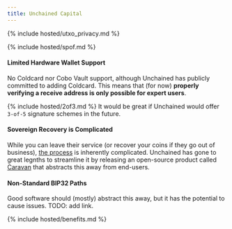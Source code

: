 ```yaml
---
title: Unchained Capital
---
```



{% include hosted/utxo_privacy.md %}

{% include hosted/spof.md %}

#### Limited Hardware Wallet Support
No Coldcard nor Cobo Vault support, although Unchained has publicly committed to adding Coldcard.
This means that (for now) **properly verifying a receive address is only possible for expert users**.

{% include hosted/2of3.md %}
It would be great if Unchained would offer `3-of-5` signature schemes in the future.

#### Sovereign Recovery is Complicated
While you can leave their service (or recover your coins if they go out of business), [the process](https://unchained-capital.com/blog/external-spend-workflow/) is inherently complicated.
Unchained has gone to great legnths to streamline it by releasing an open-source product called [Caravan](https://unchained-capital.github.io/caravan/) that abstracts this away from end-users.

#### Non-Standard BIP32 Paths
Good software should (mostly) abstract this away, but it has the potential to cause issues.
TODO: add link.

{% include hosted/benefits.md %}
